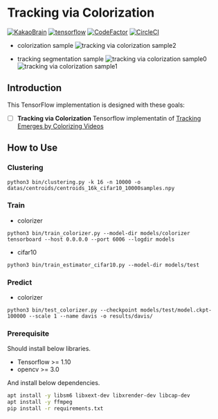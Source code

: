 # Tracking via Colorization
[![KakaoBrain](https://img.shields.io/badge/kakao-brain-ffcd00.svg)](http://kakaobrain.com/)
[![tensorflow](https://img.shields.io/badge/tensorflow-1.10-ed6c20.svg)](https://www.tensorflow.org/)
[![CodeFactor](https://www.codefactor.io/repository/github/wbaek/tracking_via_colorization/badge)](https://www.codefactor.io/repository/github/wbaek/tracking_via_colorization)
[![CircleCI](https://circleci.com/gh/wbaek/tracking_via_colorization.svg?style=svg)](https://circleci.com/gh/wbaek/tracking_via_colorization)

* colorization sample
![tracking via colorization sample2](./datas/samples/sample2.gif)

* tracking segmentation sample
![tracking via colorization sample0](./datas/samples/sample0.gif)
![tracking via colorization sample1](./datas/samples/sample1.gif)


## Introduction

This TensorFlow implementation is designed with these goals:
- [ ] **Tracking via Colorization** Tensorflow implementatin of [Tracking Emerges by Colorizing Videos](https://arxiv.org/abs/1806.09594)



## How to Use

### Clustering
```
python3 bin/clustering.py -k 16 -n 10000 -o datas/centroids/centroids_16k_cifar10_10000samples.npy
```

### Train

* colorizer
```
python3 bin/train_colorizer.py --model-dir models/colorizer
tensorboard --host 0.0.0.0 --port 6006 --logdir models
```

* cifar10
```
python3 bin/train_estimator_cifar10.py --model-dir models/test
```

### Predict

* colorizer
```
python3 bin/test_colorizer.py --checkpoint models/test/model.ckpt-100000 --scale 1 --name davis -o results/davis/
```

### Prerequisite

Should install below libraries.

- Tensorflow >= 1.10
- opencv >= 3.0

And install below dependencies.

```bash
apt install -y libsm6 libxext-dev libxrender-dev libcap-dev
apt install -y ffmpeg
pip install -r requirements.txt
```

